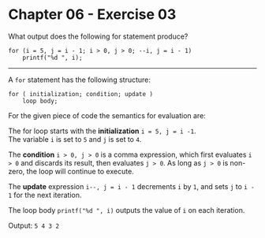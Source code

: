 # Chapter 06 - Exercise 03

What output does the following for statement produce?

```
for (i = 5, j = i - 1; i > 0, j > 0; --i, j = i - 1)
    printf("%d ", i);
```

---

A `for` statement has the following structure:  

```
for ( initialization; condition; update )
	loop body;
```

For the given piece of code the semantics for evaluation are:  

The for loop starts with the __initialization__ `i = 5, j = i -1`.  
The variable `i` is set to `5` and `j` is set to `4`.

The __condition__ `i > 0, j > 0` is a comma expression, which first evaluates `i > 0` and discards its result, then evaluates `j > 0`. As long as `j > 0` is non-zero, the loop will continue to execute.

The __update__ expression `i--, j = i - 1` decrements `i` by `1`, and sets `j` to `i - 1` for the next iteration.

The loop body `printf("%d ", i)` outputs the value of `i` on each iteration.

Output: `5 4 3 2 `

